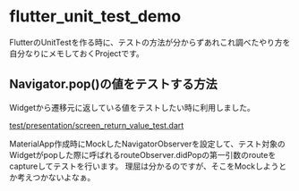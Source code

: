 # flutter_unit_test_demo

FlutterのUnitTestを作る時に、テストの方法が分からずあれこれ調べたやり方を自分なりにメモしておくProjectです。

## Navigator.pop()の値をテストする方法

Widgetから遷移元に返している値をテストしたい時に利用しました。


[test/presentation/screen_return_value_test.dart](https://github.com/nkoguchi-dev/flutter_unit_test_demo/blob/main/test/presentation/screen_return_value/screen_return_value_screen_test.dart)

MaterialApp作成時にMockしたNavigatorObserverを設定して、テスト対象のWidgetがpopした際に呼ばれるrouteObserver.didPopの第一引数のrouteをcaptureしてテストを行います。
理屈は分かるのですが、そこをMockしようとか考えつかないよなぁ。